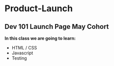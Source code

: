 # Product-Launch
## Dev 101 Launch Page May Cohort
**In this class we are going to learn:**
- HTML / CSS
- Javascript
- Testing





